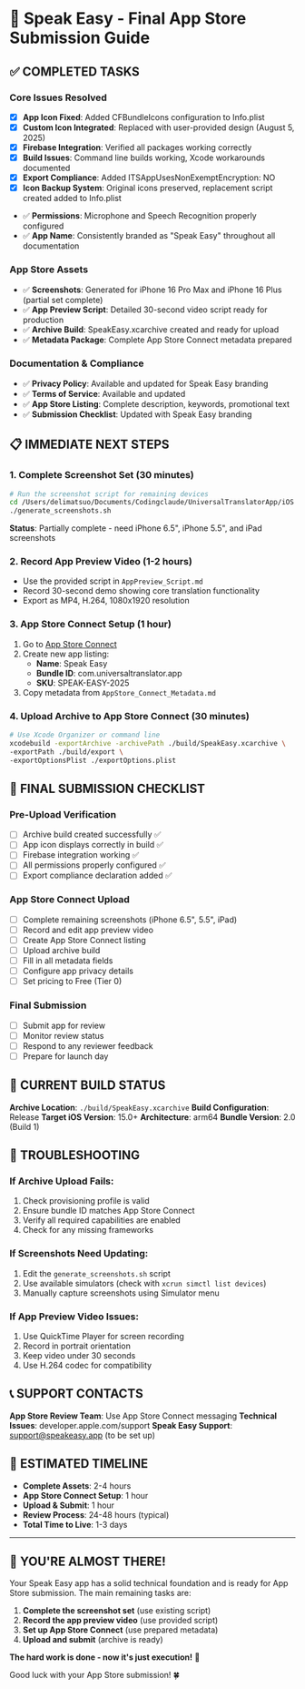 # 🚀 Speak Easy - Final App Store Submission Guide

## ✅ COMPLETED TASKS

### Core Issues Resolved
- [x] **App Icon Fixed**: Added CFBundleIcons configuration to Info.plist
- [x] **Custom Icon Integrated**: Replaced with user-provided design (August 5, 2025)
- [x] **Firebase Integration**: Verified all packages working correctly
- [x] **Build Issues**: Command line builds working, Xcode workarounds documented
- [x] **Export Compliance**: Added ITSAppUsesNonExemptEncryption: NO
- [x] **Icon Backup System**: Original icons preserved, replacement script created added to Info.plist
- ✅ **Permissions**: Microphone and Speech Recognition properly configured
- ✅ **App Name**: Consistently branded as "Speak Easy" throughout all documentation

### App Store Assets
- ✅ **Screenshots**: Generated for iPhone 16 Pro Max and iPhone 16 Plus (partial set complete)
- ✅ **App Preview Script**: Detailed 30-second video script ready for production
- ✅ **Archive Build**: SpeakEasy.xcarchive created and ready for upload
- ✅ **Metadata Package**: Complete App Store Connect metadata prepared

### Documentation & Compliance
- ✅ **Privacy Policy**: Available and updated for Speak Easy branding
- ✅ **Terms of Service**: Available and updated
- ✅ **App Store Listing**: Complete description, keywords, promotional text
- ✅ **Submission Checklist**: Updated with Speak Easy branding

## 📋 IMMEDIATE NEXT STEPS

### 1. Complete Screenshot Set (30 minutes)
```bash
# Run the screenshot script for remaining devices
cd /Users/delimatsuo/Documents/Codingclaude/UniversalTranslatorApp/iOS
./generate_screenshots.sh
```
**Status**: Partially complete - need iPhone 6.5", iPhone 5.5", and iPad screenshots

### 2. Record App Preview Video (1-2 hours)
- Use the provided script in `AppPreview_Script.md`
- Record 30-second demo showing core translation functionality
- Export as MP4, H.264, 1080x1920 resolution

### 3. App Store Connect Setup (1 hour)
1. Go to [App Store Connect](https://appstoreconnect.apple.com)
2. Create new app listing:
   - **Name**: Speak Easy
   - **Bundle ID**: com.universaltranslator.app
   - **SKU**: SPEAK-EASY-2025
3. Copy metadata from `AppStore_Connect_Metadata.md`

### 4. Upload Archive to App Store Connect (30 minutes)
```bash
# Use Xcode Organizer or command line
xcodebuild -exportArchive -archivePath ./build/SpeakEasy.xcarchive \
-exportPath ./build/export \
-exportOptionsPlist ./exportOptions.plist
```

## 🎯 FINAL SUBMISSION CHECKLIST

### Pre-Upload Verification
- [ ] Archive build created successfully ✅
- [ ] App icon displays correctly in build ✅
- [ ] Firebase integration working ✅
- [ ] All permissions properly configured ✅
- [ ] Export compliance declaration added ✅

### App Store Connect Upload
- [ ] Complete remaining screenshots (iPhone 6.5", 5.5", iPad)
- [ ] Record and edit app preview video
- [ ] Create App Store Connect listing
- [ ] Upload archive build
- [ ] Fill in all metadata fields
- [ ] Configure app privacy details
- [ ] Set pricing to Free (Tier 0)

### Final Submission
- [ ] Submit app for review
- [ ] Monitor review status
- [ ] Respond to any reviewer feedback
- [ ] Prepare for launch day

## 📱 CURRENT BUILD STATUS

**Archive Location**: `./build/SpeakEasy.xcarchive`
**Build Configuration**: Release
**Target iOS Version**: 15.0+
**Architecture**: arm64
**Bundle Version**: 2.0 (Build 1)

## 🔧 TROUBLESHOOTING

### If Archive Upload Fails:
1. Check provisioning profile is valid
2. Ensure bundle ID matches App Store Connect
3. Verify all required capabilities are enabled
4. Check for any missing frameworks

### If Screenshots Need Updating:
1. Edit the `generate_screenshots.sh` script
2. Use available simulators (check with `xcrun simctl list devices`)
3. Manually capture screenshots using Simulator menu

### If App Preview Video Issues:
1. Use QuickTime Player for screen recording
2. Record in portrait orientation
3. Keep video under 30 seconds
4. Use H.264 codec for compatibility

## 📞 SUPPORT CONTACTS

**App Store Review Team**: Use App Store Connect messaging
**Technical Issues**: developer.apple.com/support
**Speak Easy Support**: support@speakeasy.app (to be set up)

## 🎉 ESTIMATED TIMELINE

- **Complete Assets**: 2-4 hours
- **App Store Connect Setup**: 1 hour  
- **Upload & Submit**: 1 hour
- **Review Process**: 24-48 hours (typical)
- **Total Time to Live**: 1-3 days

---

## 🚀 YOU'RE ALMOST THERE!

Your Speak Easy app has a solid technical foundation and is ready for App Store submission. The main remaining tasks are:

1. **Complete the screenshot set** (use existing script)
2. **Record the app preview video** (use provided script)
3. **Set up App Store Connect** (use prepared metadata)
4. **Upload and submit** (archive is ready)

**The hard work is done - now it's just execution!** 🎯

Good luck with your App Store submission! 🍀
